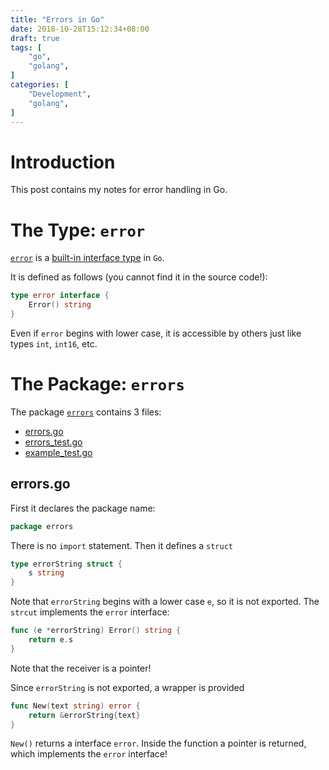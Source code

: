```yaml
---
title: "Errors in Go"
date: 2018-10-28T15:12:34+08:00
draft: true
tags: [
    "go",
    "golang",
]
categories: [
    "Development",
    "golang",
]
---
```


# Introduction
This post contains my notes for error handling in Go.

# The Type: `error`
[`error`][1] is a [built-in interface type][2] in `Go`.

It is defined as follows (you cannot find it in the source code!):

```go
type error interface {
    Error() string
}
```

Even if `error` begins with lower case, it is accessible
by others just like types `int`, `int16`, etc.

# The Package: `errors`

The package [`errors`][3] contains 3 files:

- [errors.go][4]
- [errors_test.go][5]
- [example_test.go][6]

## errors.go

First it declares the package name:

```go
package errors
```

There is no `import` statement. Then it defines a `struct`

```go
type errorString struct {
    s string
}
```

Note that `errorString` begins with a lower case `e`, so it is not exported.
The `strcut` implements the `error` interface:

```go
func (e *errorString) Error() string {
    return e.s
}
```

Note that the receiver is a pointer!

Since `errorString` is not exported, a wrapper is provided

```go
func New(text string) error {
    return &errorString{text}
}
```

`New()` returns a interface `error`. Inside the function a pointer
is returned, which implements the `error` interface!




[6]: https://github.com/golang/go/blob/master/src/errors/errors.go
[5]: https://github.com/golang/go/blob/master/src/errors/errors.go
[4]: https://github.com/golang/go/blob/master/src/errors/errors.go
[3]: https://github.com/golang/go/tree/master/src/errors
[2]: https://blog.golang.org/error-handling-and-go
[1]: https://golang.org/ref/spec#Predeclared_identifiers

